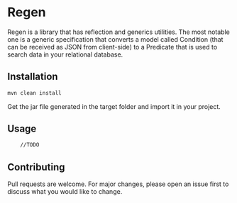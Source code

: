 # Regen

Regen is a library that has reflection and generics utilities. The most notable one is a generic specification that converts a model called Condition (that can be received as JSON from client-side) to a Predicate that is used to search data in your relational database.

## Installation

```bash
mvn clean install
```
Get the jar file generated in the target folder and import it in your project.

## Usage

```bash
    //TODO
```

## Contributing
Pull requests are welcome. For major changes, please open an issue first to discuss what you would like to change.